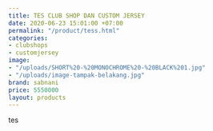 ```yaml
---
title: TES CLUB SHOP DAN CUSTOM JERSEY
date: 2020-06-23 15:01:00 +07:00
permalink: "/product/tess.html"
categories:
- clubshops
- customjersey
image:
- "/uploads/SHORT%20-%20MONOCHROME%20-%20BLACK%201.jpg"
- "/uploads/image-tampak-belakang.jpg"
brand: sabnani
price: 5550000
layout: products
---
```


tes